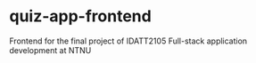 # quiz-app-frontend

Frontend for the final project of IDATT2105 Full-stack application development at NTNU
